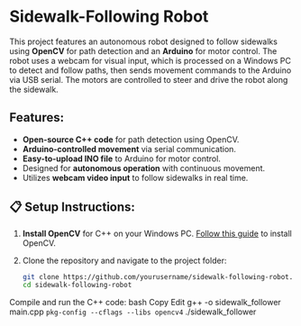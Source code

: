 # Sidewalk-Following Robot

This project features an autonomous robot designed to follow sidewalks using **OpenCV** for path detection and an **Arduino** for motor control. The robot uses a webcam for visual input, which is processed on a Windows PC to detect and follow paths, then sends movement commands to the Arduino via USB serial. The motors are controlled to steer and drive the robot along the sidewalk.

## Features:
- **Open-source C++ code** for path detection using OpenCV.
- **Arduino-controlled movement** via serial communication.
- **Easy-to-upload INO file** to Arduino for motor control.
- Designed for **autonomous operation** with continuous movement.
- Utilizes **webcam video input** to follow sidewalks in real time.

## 📋 Setup Instructions:

1. **Install OpenCV** for C++ on your Windows PC. [Follow this guide](https://docs.opencv.org/4.x/d3/d52/tutorial_windows_install.html) to install OpenCV.
   
2. Clone the repository and navigate to the project folder:
   ```bash
   git clone https://github.com/yourusername/sidewalk-following-robot.git
   cd sidewalk-following-robot
Compile and run the C++ code:
bash
Copy
Edit
g++ -o sidewalk_follower main.cpp `pkg-config --cflags --libs opencv4`
./sidewalk_follower
